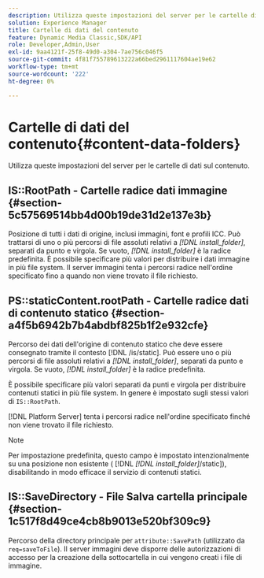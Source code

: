 ```yaml
---
description: Utilizza queste impostazioni del server per le cartelle di dati sul contenuto.
solution: Experience Manager
title: Cartelle di dati del contenuto
feature: Dynamic Media Classic,SDK/API
role: Developer,Admin,User
exl-id: 9aa4121f-25f8-49d0-a304-7ae756c046f5
source-git-commit: 4f81f755789613222a66bed2961117604ae19e62
workflow-type: tm+mt
source-wordcount: '222'
ht-degree: 0%

---
```


# Cartelle di dati del contenuto{#content-data-folders}

Utilizza queste impostazioni del server per le cartelle di dati sul contenuto.

## IS::RootPath - Cartelle radice dati immagine {#section-5c57569514bb4d00b19de31d2e137e3b}

Posizione di tutti i dati di origine, inclusi immagini, font e profili ICC. Può trattarsi di uno o più percorsi di file assoluti relativi a *[!DNL install_folder]*, separati da punto e virgola. Se vuoto, *[!DNL install_folder]* è la radice predefinita. È possibile specificare più valori per distribuire i dati immagine in più file system. Il server immagini tenta i percorsi radice nell&#39;ordine specificato fino a quando non viene trovato il file richiesto.

## PS::staticContent.rootPath - Cartelle radice dati di contenuto statico {#section-a4f5b6942b7b4abdbf825b1f2e932cfe}

Percorso dei dati dell&#39;origine di contenuto statico che deve essere consegnato tramite il contesto [!DNL /is/static]. Può essere uno o più percorsi di file assoluti relativi a *[!DNL install_folder]*, separati da punto e virgola. Se vuoto, *[!DNL install_folder]* è la radice predefinita.

È possibile specificare più valori separati da punti e virgola per distribuire contenuti statici in più file system. In genere è impostato sugli stessi valori di `IS::RootPath`.

[!DNL Platform Server] tenta i percorsi radice nell&#39;ordine specificato finché non viene trovato il file richiesto.

>[!NOTE]
>
>Per impostazione predefinita, questo campo è impostato intenzionalmente su una posizione non esistente ( [!DNL *[!DNL install_folder]*/static]), disabilitando in modo efficace il servizio di contenuti statici.

## IS::SaveDirectory - File Salva cartella principale {#section-1c517f8d49ce4cb8b9013e520bf309c9}

Percorso della directory principale per `attribute::SavePath` (utilizzato da `req=saveToFile`). Il server immagini deve disporre delle autorizzazioni di accesso per la creazione della sottocartella in cui vengono creati i file di immagine.
